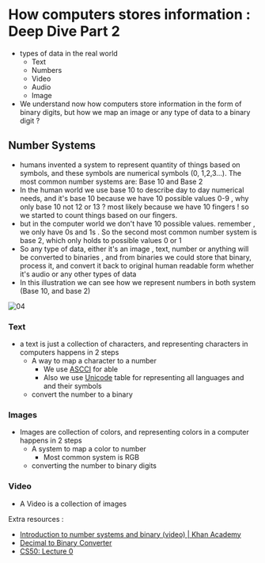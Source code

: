 # How computers stores information : Deep Dive Part 2
- types of data in the real world
    - Text
    - Numbers
    - Video
    - Audio
    - Image
- We understand now how computers store information in the form of binary digits, but how we map an image or any type of data to a binary digit ?

## Number Systems

- humans invented a system to represent quantity of things based on symbols, and these symbols are numerical symbols (0, 1,2,3...). The most common number systems are: Base 10 and Base 2
- In the human world we use base 10 to describe day to day numerical needs, and it's base 10 because we have 10 possible values 0-9 , why only base 10 not 12 or 13 ? most likely because we have 10 fingers ! so we started to count things based on our fingers.
- but in the computer world we don't have 10 possible values. remember , we only have 0s and 1s . So  the second most common number system is base 2, which only holds to possible values 0 or 1
- So any type of data, either it's an image , text, number or anything will be converted to binaries , and from binaries we could store that binary, process it, and convert it back to original human readable form whether it's audio or any other types of data
- In this illustration we can see how we represent numbers in both system (Base 10, and base 2)

![04](https://user-images.githubusercontent.com/50620277/120701876-17f8a900-c4bc-11eb-8e18-ba38fd74ac8d.png)

### Text
- a text is just a collection of characters, and representing characters in computers happens in 2 steps
    - A way to map a character to a number
        - We use [ASCCI](http://www.asciitable.com/) for able
        - Also we use [Unicode](https://home.unicode.org/) table for representing all languages and and their symbols
    - convert the number to a binary

### Images
- Images are collection of colors, and representing colors in a computer happens in 2 steps
    - A system to map a color to number
        - Most common system is RGB
    - converting the number to  binary digits

### Video
- A Video is a collection of images

Extra resources : 

- [Introduction to number systems and binary (video) | Khan Academy](https://www.khanacademy.org/math/algebra-home/alg-intro-to-algebra/algebra-alternate-number-bases/v/number-systems-introduction)
- [Decimal to Binary Converter](https://www.rapidtables.com/convert/number/decimal-to-binary.html)
- [CS50: Lecture 0](https://cs50.harvard.edu/college/2021/spring/notes/0/#:~:text=multiple%20times%20a%20second%20to%20give%20us%20the%20appearance%20of%20motion)
